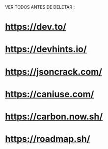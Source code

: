 VER TODOS ANTES DE DELETAR :




# https://dev.to/
# https://devhints.io/
# https://jsoncrack.com/
# https://caniuse.com/
# https://carbon.now.sh/
# https://roadmap.sh/
# 